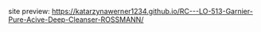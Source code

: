 site preview: https://katarzynawerner1234.github.io/RC---LO-513-Garnier-Pure-Acive-Deep-Cleanser-ROSSMANN/
